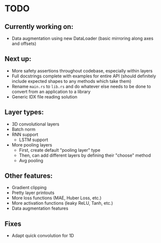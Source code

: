 # TODO

## Currently working on:

-   Data augmentation using new DataLoader (basic mirroring along axes and offsets)

## Next up:

-   More safety assertions throughout codebase, especially within layers
-   Full docstrings complete with examples for entire API (should definitely include expected shapes to any methods which take them)
-   Rename `main.rs` to `lib.rs` and do whatever else needs to be done to convert from
    an application to a library
-   Generic IDX file reading solution

## Layer types:

-   3D convolutional layers
-   Batch norm
-   RNN support
    -   LSTM support
-   More pooling layers
    -   First, create default "pooling layer" type
    -   Then, can add different layers by defining their "choose" method
    -   Avg pooling

## Other features:

-   Gradient clipping
-   Pretty layer printouts
-   More loss functions (MAE, Huber Loss, etc.)
-   More activation functions (leaky ReLU, Tanh, etc.)
-   Data augmentation features

## Fixes

-   Adapt quick convolution for 1D
